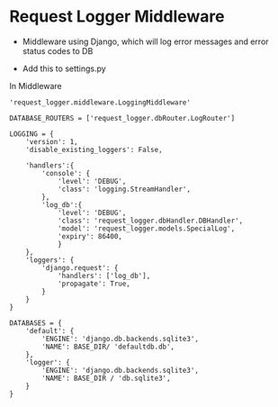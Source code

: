 # Request Logger Middleware

- Middleware using Django, which will log error messages and error status codes to DB

- Add this to settings.py

 In Middleware
```
'request_logger.middleware.LoggingMiddleware'
```

```
DATABASE_ROUTERS = ['request_logger.dbRouter.LogRouter']

LOGGING = {
    'version': 1,
    'disable_existing_loggers': False,

    'handlers':{
        'console': {
            'level': 'DEBUG',
            'class': 'logging.StreamHandler',
        },
    	'log_db':{
            'level': 'DEBUG',
            'class': 'request_logger.dbHandler.DBHandler',
            'model': 'request_logger.models.SpecialLog',
            'expiry': 86400,
            }
    },
    'loggers': {
        'django.request': {
            'handlers': ['log_db'],
            'propagate': True,
        }
    }
}
    
DATABASES = {
    'default': {
        'ENGINE': 'django.db.backends.sqlite3',
        'NAME': BASE_DIR/ 'defaultdb.db',
    },
    'logger': {
        'ENGINE': 'django.db.backends.sqlite3',
        'NAME': BASE_DIR / 'db.sqlite3',
    }
}
```


